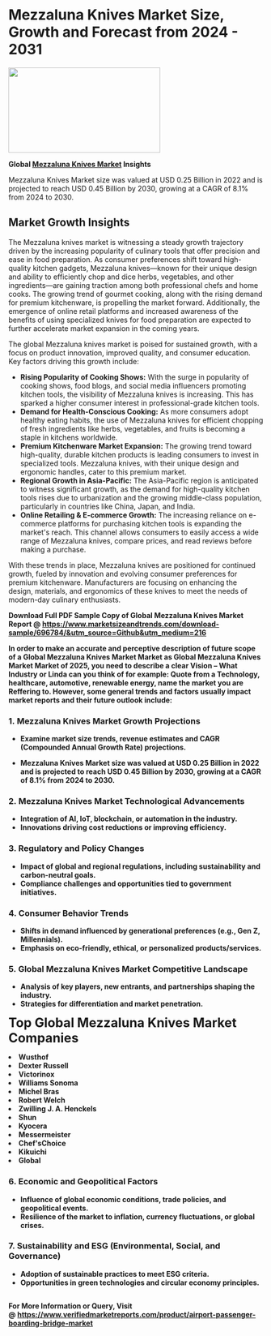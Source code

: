 <H1>Mezzaluna Knives Market Size, Growth and Forecast from 2024 - 2031</H1><img class="aligncenter size-medium wp-image-584254" src="https://thirdeyenews.in/wp-content/uploads/2024/09/Global-Market-Research-300x168.jpeg" alt="" width="300" height="168" /><p><strong>Global&nbsp;<a href="https://www.marketsizeandtrends.com/download-sample/696784/&amp;utm_source=Github&utm_medium=216">Mezzaluna Knives Market</a> Insights</strong></p><p>Mezzaluna Knives Market size was valued at USD 0.25 Billion in 2022 and is projected to reach USD 0.45 Billion by 2030, growing at a CAGR of 8.1% from 2024 to 2030.</p><p><h2>Market Growth Insights</h2> <p>The Mezzaluna knives market is witnessing a steady growth trajectory driven by the increasing popularity of culinary tools that offer precision and ease in food preparation. As consumer preferences shift toward high-quality kitchen gadgets, Mezzaluna knives—known for their unique design and ability to efficiently chop and dice herbs, vegetables, and other ingredients—are gaining traction among both professional chefs and home cooks. The growing trend of gourmet cooking, along with the rising demand for premium kitchenware, is propelling the market forward. Additionally, the emergence of online retail platforms and increased awareness of the benefits of using specialized knives for food preparation are expected to further accelerate market expansion in the coming years.</p> <p><strong></strong></p> <p>The global Mezzaluna knives market is poised for sustained growth, with a focus on product innovation, improved quality, and consumer education. Key factors driving this growth include:</p> <ul> <li><strong>Rising Popularity of Cooking Shows:</strong> With the surge in popularity of cooking shows, food blogs, and social media influencers promoting kitchen tools, the visibility of Mezzaluna knives is increasing. This has sparked a higher consumer interest in professional-grade kitchen tools.</li> <li><strong>Demand for Health-Conscious Cooking:</strong> As more consumers adopt healthy eating habits, the use of Mezzaluna knives for efficient chopping of fresh ingredients like herbs, vegetables, and fruits is becoming a staple in kitchens worldwide.</li> <li><strong>Premium Kitchenware Market Expansion:</strong> The growing trend toward high-quality, durable kitchen products is leading consumers to invest in specialized tools. Mezzaluna knives, with their unique design and ergonomic handles, cater to this premium market.</li> <li><strong>Regional Growth in Asia-Pacific:</strong> The Asia-Pacific region is anticipated to witness significant growth, as the demand for high-quality kitchen tools rises due to urbanization and the growing middle-class population, particularly in countries like China, Japan, and India.</li> <li><strong>Online Retailing & E-commerce Growth:</strong> The increasing reliance on e-commerce platforms for purchasing kitchen tools is expanding the market's reach. This channel allows consumers to easily access a wide range of Mezzaluna knives, compare prices, and read reviews before making a purchase.</li> </ul> <p>With these trends in place, Mezzaluna knives are positioned for continued growth, fueled by innovation and evolving consumer preferences for premium kitchenware. Manufacturers are focusing on enhancing the design, materials, and ergonomics of these knives to meet the needs of modern-day culinary enthusiasts.</p> <p><strong></p><p><span class=""><strong>Download Full PDF Sample Copy of Global Mezzaluna Knives Market Report</strong> @ <a href="https://www.marketsizeandtrends.com/download-sample/696784/&amp;utm_source=Github&utm_medium=216" target="_blank">https://www.marketsizeandtrends.com/download-sample/696784/&amp;utm_source=Github&utm_medium=216</a></span></p><p>In order to make an accurate and perceptive description of future scope of a Global&nbsp;Mezzaluna Knives Market Market as Global&nbsp;Mezzaluna Knives Market Market of 2025, you need to describe a clear Vision &ndash; What Industry or Linda can you think of for example: Quote from a Technology, healthcare, automotive, renewable energy, name the market you are Reffering to. However, some general trends and factors usually impact market reports and their future outlook include:</p><h3>1.&nbsp;<strong>Mezzaluna Knives Market Growth Projections</strong></h3><ul><li>Examine market size trends, revenue estimates and CAGR (Compounded Annual Growth Rate) projections.</li><li><p>Mezzaluna Knives Market size was valued at USD 0.25 Billion in 2022 and is projected to reach USD 0.45 Billion by 2030, growing at a CAGR of 8.1% from 2024 to 2030.</p></li></ul><h3>2.&nbsp;<strong>Mezzaluna Knives Market Technological Advancements</strong></h3><ul><li>Integration of AI, IoT, blockchain, or automation in the industry.</li><li>Innovations driving cost reductions or improving efficiency.</li></ul><h3>3.&nbsp;<strong>Regulatory and Policy Changes</strong></h3><ul><li>Impact of global and regional regulations, including sustainability and carbon-neutral goals.</li><li>Compliance challenges and opportunities tied to government initiatives.</li></ul><h3>4.&nbsp;<strong>Consumer Behavior Trends</strong></h3><ul><li>Shifts in demand influenced by generational preferences (e.g., Gen Z, Millennials).</li><li>Emphasis on eco-friendly, ethical, or personalized products/services.</li></ul><h3>5.&nbsp;<strong>Global Mezzaluna Knives Market Competitive Landscape</strong></h3><ul><li>Analysis of key players, new entrants, and partnerships shaping the industry.</li><li>Strategies for differentiation and market penetration.</li></ul><p data-pm-slice="1 1 []"><span style="color: inherit; font-family: inherit; font-size: 25px;">Top Global Mezzaluna Knives Market Companies</span></p><div class="" data-test-id=""><p><li>Wusthof</li><li> Dexter Russell</li><li> Victorinox</li><li> Williams Sonoma</li><li> Michel Bras</li><li> Robert Welch</li><li> Zwilling J. A. Henckels</li><li> Shun</li><li> Kyocera</li><li> Messermeister</li><li> Chef'sChoice</li><li> Kikuichi</li><li> Global</li></p></div><h3>6.&nbsp;<strong>Economic and Geopolitical Factors</strong></h3><ul><li>Influence of global economic conditions, trade policies, and geopolitical events.</li><li>Resilience of the market to inflation, currency fluctuations, or global crises.</li></ul><h3>7.&nbsp;<strong>Sustainability and ESG (Environmental, Social, and Governance)</strong></h3><ul><li>Adoption of sustainable practices to meet ESG criteria.</li><li>Opportunities in green technologies and circular economy principles.</li></ul><h2><strong style="font-size: 14px;">For More Information or Query, Visit @&nbsp;</strong><a style="background-color: #ffffff; font-size: 14px;" href="https://www.marketsizeandtrends.com/report/mezzaluna-knives-market/" target="_blank">https://www.verifiedmarketreports.com/product/airport-passenger-boarding-bridge-market</a></h2>
